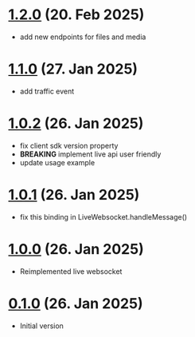 # [1.2.0](https://github.com/OpenFlightHub/api-client-sdk-typescript/compare/1.1.0...1.2.0) (20. Feb 2025)

* add new endpoints for files and media

# [1.1.0](https://github.com/OpenFlightHub/api-client-sdk-typescript/compare/1.0.2...1.1.0) (27. Jan 2025)

* add traffic event

# [1.0.2](https://github.com/OpenFlightHub/api-client-sdk-typescript/compare/1.0.1...1.0.2) (26. Jan 2025)

* fix client sdk version property
* **BREAKING** implement live api user friendly
* update usage example

# [1.0.1](https://github.com/OpenFlightHub/api-client-sdk-typescript/compare/1.0.0...1.0.1) (26. Jan 2025)

* fix this binding in LiveWebsocket.handleMessage()

# [1.0.0](https://github.com/OpenFlightHub/api-client-sdk-typescript/compare/0.1.0...1.0.0) (26. Jan 2025)

* Reimplemented live websocket

# [0.1.0](https://github.com/OpenFlightHub/api-client-sdk-typescript/commit/e62b161864d728eca5580aa7682fe14bbd43ecc8) (26. Jan 2025)

* Initial version